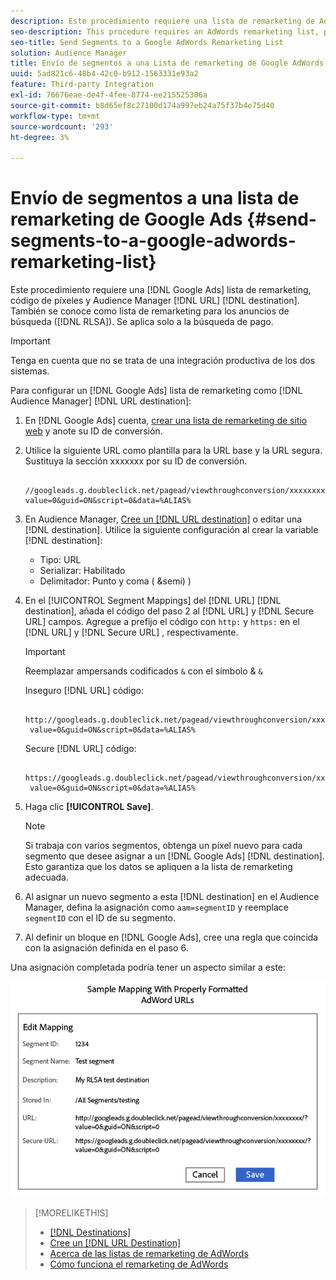```yaml
---
description: Este procedimiento requiere una lista de remarketing de AdWords, un código de píxel y un destino de URL de Audience Manager. También se conoce como lista de remarketing para la integración de anuncios de búsqueda (RLSA). Se aplica solo a la búsqueda de pago.
seo-description: This procedure requires an AdWords remarketing list, pixel code, and an Audience Manager URL destination. It is also known as a remarketing list for search ads (RLSA) integration. Applies to paid search only.
seo-title: Send Segments to a Google AdWords Remarketing List
solution: Audience Manager
title: Envío de segmentos a una Lista de remarketing de Google AdWords
uuid: 5ad821c6-48b4-42c0-b912-1563331e93a2
feature: Third-party Integration
exl-id: 76676eae-de4f-4fee-8774-ee215525306a
source-git-commit: b8d65ef8c27100d174a997eb24a75f37b4e75d40
workflow-type: tm+mt
source-wordcount: '293'
ht-degree: 3%

---
```


# Envío de segmentos a una lista de remarketing de Google Ads {#send-segments-to-a-google-adwords-remarketing-list}

Este procedimiento requiere una [!DNL Google Ads] lista de remarketing, código de píxeles y Audience Manager [!DNL URL] [!DNL destination]. También se conoce como lista de remarketing para los anuncios de búsqueda ([!DNL RLSA]). Se aplica solo a la búsqueda de pago.

>[!IMPORTANT]
>Tenga en cuenta que no se trata de una integración productiva de los dos sistemas.

Para configurar un [!DNL Google Ads] lista de remarketing como [!DNL Audience Manager] [!DNL URL destination]:

1. En [!DNL Google Ads] cuenta, [crear una lista de remarketing de sitio web](https://support.google.com/tagmanager/answer/6106960?hl=en) y anote su ID de conversión.
1. Utilice la siguiente URL como plantilla para la URL base y la URL segura. Sustituya la sección xxxxxxx por su ID de conversión.

   ```
    //googleads.g.doubleclick.net/pagead/viewthroughconversion/xxxxxxxx/?value=0&guid=ON&script=0&data=%ALIAS%
   ```

1. En Audience Manager, [Cree un [!DNL URL destination]](../../features/destinations/create-url-destination.md) o editar una [!DNL destination]. Utilice la siguiente configuración al crear la variable [!DNL destination]:
   * Tipo: URL
   * Serializar: Habilitado
   * Delimitador: Punto y coma ( &amp;semi) )

1. En el [!UICONTROL Segment Mappings] del [!DNL URL] [!DNL destination], añada el código del paso 2 al [!DNL URL] y [!DNL Secure URL] campos. Agregue a prefijo el código con `http:` y `https:` en el [!DNL URL] y [!DNL Secure URL] , respectivamente.

   >[!IMPORTANT]
   >
   >Reemplazar ampersands codificados `&` con el símbolo &amp; `&`

   Inseguro [!DNL URL] código:

   ```
    http://googleads.g.doubleclick.net/pagead/viewthroughconversion/xxxxxxxx/?
    value=0&guid=ON&script=0&data=%ALIAS%
   ```

   Secure [!DNL URL] código:

   ```
    https://googleads.g.doubleclick.net/pagead/viewthroughconversion/xxxxxxxx/?
    value=0&guid=ON&script=0&data=%ALIAS%
   ```

1. Haga clic **[!UICONTROL Save]**.

   >[!NOTE]
   >
   >Si trabaja con varios segmentos, obtenga un píxel nuevo para cada segmento que desee asignar a un [!DNL Google Ads] [!DNL destination]. Esto garantiza que los datos se apliquen a la lista de remarketing adecuada.

1. Al asignar un nuevo segmento a esta [!DNL destination] en el Audience Manager, defina la asignación como `aam=segmentID` y reemplace `segmentID` con el ID de su segmento.
1. Al definir un bloque en [!DNL Google Ads], cree una regla que coincida con la asignación definida en el paso 6.

Una asignación completada podría tener un aspecto similar a este:

![](../assets/rlsa_mapping.png)

>[!MORELIKETHIS]
>
>* [[!DNL Destinations]](../../features/destinations/destinations.md)
>* [Cree un [!DNL URL Destination]](../../features/destinations/create-url-destination.md)
>* [Acerca de las listas de remarketing de AdWords](https://support.google.com/adwords/answer/2472738)
>* [Cómo funciona el remarketing de AdWords](https://support.google.com/adwords/answer/2454000)

